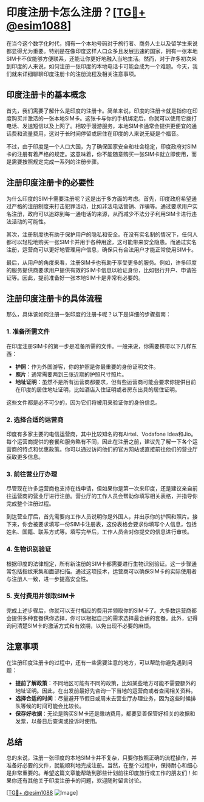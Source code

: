# 印度注册卡怎么注册？[[TG💪+ @esim1088](https://t.me/s/esim1088)]

在当今这个数字化时代，拥有一个本地号码对于旅行者、商务人士以及留学生来说都显得尤为重要。特别是在像印度这样人口众多且发展迅速的国家，拥有一张本地SIM卡不仅能够方便联系，还能让你更好地融入当地生活。然而，对于许多初次来到印度的人来说，如何注册一张印度的本地电话卡可能会成为一个难题。今天，我们就来详细聊聊印度注册卡的注册流程及相关注意事项。

## 印度注册卡的基本概念

首先，我们需要了解什么是印度的注册卡。简单来说，印度的注册卡就是指你在印度购买并激活的一张本地SIM卡。这张卡与你的手机绑定后，你就可以使用它拨打电话、发送短信以及上网了。相较于漫游服务，本地SIM卡通常会提供更便宜的通话费和流量费用，这对于长时间停留或居住在印度的人来说无疑是个福音。

不过，由于印度是一个人口大国，为了确保国家安全和社会稳定，印度政府对SIM卡的注册有着严格的规定。这意味着，你不能随意购买一张SIM卡就立即使用，而是需要按照规定完成一系列的注册步骤。

## 注册印度注册卡的必要性

为什么印度的SIM卡需要注册呢？这是出于多方面的考虑。首先，印度政府希望通过严格的注册制度来打击犯罪活动，比如非法电话营销、诈骗等。通过要求用户实名注册，政府可以追踪到每一通电话的来源，从而减少不法分子利用SIM卡进行违法活动的可能性。

其次，注册制度也有助于保护用户的隐私和安全。在没有实名制的情况下，任何人都可以轻松地购买一张SIM卡并用于各种用途，这可能带来安全隐患。而通过实名注册，运营商可以更好地管理用户信息，确保只有合法用户才能正常使用SIM卡。

最后，从用户的角度来看，注册SIM卡也有助于享受更多的服务。例如，许多印度的服务提供商要求用户提供有效的SIM卡信息以验证身份，比如银行开户、申请签证等。因此，提前准备好一张本地SIM卡是非常有必要的。

## 注册印度注册卡的具体流程

那么，具体该如何注册一张印度的注册卡呢？以下是详细的步骤指南：

### 1. 准备所需文件

在印度注册SIM卡的第一步是准备所需的文件。一般来说，你需要携带以下几样东西：

- **护照**：作为外国游客，你的护照是你最重要的身份证明文件。
- **照片**：通常需要两到三张近期的护照尺寸照片。
- **地址证明**：虽然不是所有运营商都要求，但有些运营商可能会要求你提供目前在印度的居住地址证明，比如酒店入住证明或者房东出具的居住证明。

这些文件都是必不可少的，因为它们将被用来验证你的身份信息。

### 2. 选择合适的运营商

印度有多家主要的电信运营商，其中比较知名的有Airtel、Vodafone Idea和Jio。每个运营商提供的套餐和服务略有不同，因此在注册之前，建议先了解一下各个运营商的特点和优惠政策。你可以通过访问他们的官方网站或直接前往他们的营业厅获取更多信息。

### 3. 前往营业厅办理

尽管现在许多运营商也支持在线申请，但如果你是第一次来印度，还是建议亲自前往运营商的营业厅进行注册。营业厅的工作人员会帮助你填写相关表格，并指导你完成整个注册过程。

到达营业厅后，首先需要向工作人员说明你是外国人，并出示你的护照和照片。接下来，你会被要求填写一份SIM卡注册表，这份表格会要求你填写个人信息，包括姓名、国籍、联系方式等。填写完毕后，工作人员会对你提交的信息进行审核。

### 4. 生物识别验证

根据印度的法律规定，所有新注册的SIM卡都需要进行生物识别验证。这一步骤通常包括指纹采集和面部扫描。通过这项技术，运营商可以确保SIM卡的实际使用者与注册人一致，进一步提高安全性。

### 5. 支付费用并领取SIM卡

完成上述步骤后，你就可以支付相应的费用并领取你的SIM卡了。大多数运营商都会提供多种套餐供你选择，你可以根据自己的需求选择最合适的套餐。此外，记得询问清楚SIM卡的激活方式和有效期，以免出现不必要的麻烦。

## 注意事项

在注册印度注册卡的过程中，还有一些需要注意的地方，可以帮助你避免遇到问题：

- **提前了解政策**：不同地区可能有不同的政策，比如某些地方可能不需要额外的地址证明。因此，在出发前最好先咨询一下当地的运营商或者查阅相关资料。
- **选择合适的时间**：尽量避开节假日或周末去营业厅办理业务，因为这些时候排队等候的时间可能会比较长。
- **保存好收据**：无论是购买SIM卡还是缴纳费用，都要妥善保管好相关的收据和发票，以备日后查询或投诉时使用。

## 总结

总的来说，注册一张印度的本地SIM卡并不复杂，只要你按照正确的流程操作，并准备好必要的文件，就能顺利地完成注册。当然，在整个过程中，保持耐心和细心是非常重要的。希望这篇文章能帮助到那些计划前往印度旅行或工作的朋友们！如果你还有其他关于印度注册卡的问题，欢迎随时留言讨论。

[[TG💪+ @esim1088](https://t.me/s/esim1088) ![Image](https://i.postimg.cc/4NQfJmqS/Snipaste-2025-05-13-00-14-12.png)]